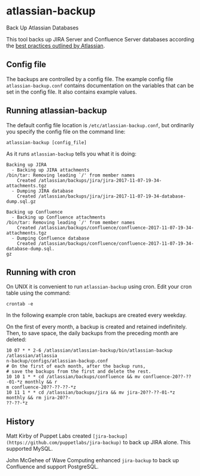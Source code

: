 # atlassian-backup
Back Up Atlassian Databases

This tool backs up JIRA Server and Confluence Server databases according the
[best practices outlined by Atlassian](https://confluence.atlassian.com/adminjiraserver072/backing-up-data-828788079.html).

## Config file
The backups are controlled by a config file.  The example config file
`atlassian-backup.conf` contains documentation on the variables that can be set
in the config file.  It also contains example values.

## Running atlassian-backup
The default config file location is `/etc/atlassian-backup.conf`, but ordinarily
you specify the config file on the command line:
```
atlassian-backup [config_file]
```

As it runs `atlassian-backup` tells you what it is doing:
```
Backing up JIRA
  - Backing up JIRA attachments
/bin/tar: Removing leading `/' from member names
    Created /atlassian/backups/jira/jira-2017-11-07-19-34-attachments.tgz
  - Dumping JIRA database
    Created /atlassian/backups/jira/jira-2017-11-07-19-34-database-dump.sql.gz

Backing up Confluence
  - Backing up Confluence attachments
/bin/tar: Removing leading `/' from member names
    Created /atlassian/backups/confluence/confluence-2017-11-07-19-34-attachments.tgz
  - Dumping Confluence database
    Created /atlassian/backups/confluence/confluence-2017-11-07-19-34-database-dump.sql.
gz
```

## Running with cron
On UNIX it is convenient to run `atlassian-backup` using cron.  Edit your cron
table using the command:
```
crontab -e
```
In the following example cron table, backups are created every weekday.

On the first of every month, a backup is created and retained indefinitely.
Then, to save space, the daily backups from the preceding month are deleted:
```
10 07 * * 2-6 /atlassian/atlassian-backup/bin/atlassian-backup /atlassian/atlassia
n-backup/configs/atlassian-backup.conf
# On the first of each month, after the backup runs,
# save the backups from the first and delete the rest.
10 10 1 * * cd /atlassian/backups/confluence && mv confluence-20??-??-01-*z monthly && r
m confluence-20??-??-??-*z
10 11 1 * * cd /atlassian/backups/jira && mv jira-20??-??-01-*z monthly && rm jira-20??-
??-??-*z
```

## History

Matt Kirby of Puppet Labs created
`[jira-backup](https://github.com/puppetlabs/jira-backup)` to back up JIRA alone.
This supported MySQL.

John McGehee of Wave Computing enhanced `jira-backup` to back up Confluence and
support PostgreSQL.
